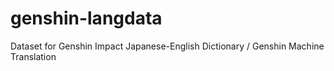 # genshin-langdata

Dataset for Genshin Impact Japanese-English Dictionary / Genshin Machine Translation 
